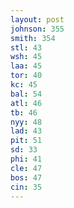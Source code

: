 ```yaml
---
layout: post
johnson: 355
smith: 354
stl: 43
wsh: 45
laa: 45
tor: 40
kc: 45
bal: 54
atl: 46
tb: 46
nyy: 48
lad: 43
pit: 51
sd: 33
phi: 41
cle: 47
bos: 47
cin: 35
---
```

